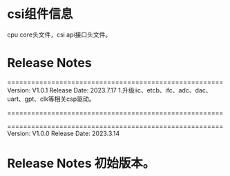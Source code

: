 # csi组件信息
cpu core头文件，csi api接口头文件。

# Release Notes

======================================================
Version: V1.0.1
Release Date: 2023.7.17
1.升级iic、etcb、ifc、adc、dac、uart、gpt、clk等相关csp驱动。

======================================================

======================================================
Version: V1.0.0
Release Date: 2023.3.14

Release Notes
初始版本。
======================================================








